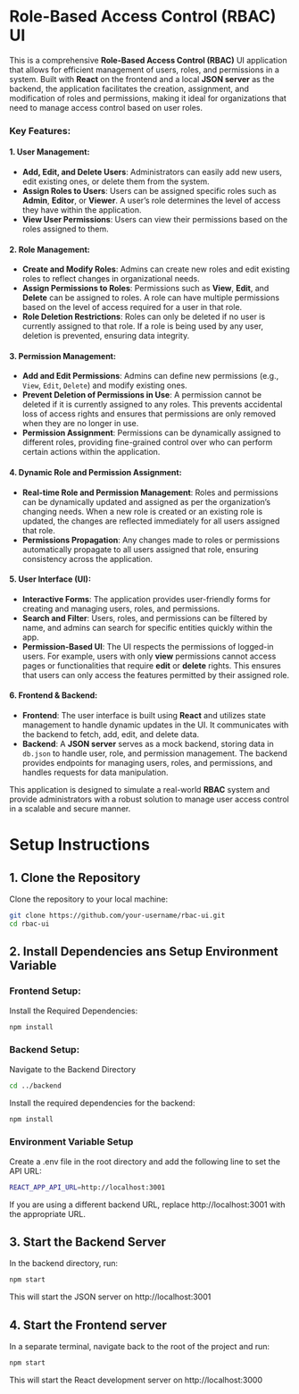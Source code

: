 # Role-Based Access Control (RBAC) UI

This is a comprehensive **Role-Based Access Control (RBAC)** UI application that allows for efficient management of users, roles, and permissions in a system. Built with **React** on the frontend and a local **JSON server** as the backend, the application facilitates the creation, assignment, and modification of roles and permissions, making it ideal for organizations that need to manage access control based on user roles.

### Key Features:

#### 1. **User Management**:
- **Add, Edit, and Delete Users**: Administrators can easily add new users, edit existing ones, or delete them from the system.
- **Assign Roles to Users**: Users can be assigned specific roles such as **Admin**, **Editor**, or **Viewer**. A user’s role determines the level of access they have within the application.
- **View User Permissions**: Users can view their permissions based on the roles assigned to them.

#### 2. **Role Management**:
- **Create and Modify Roles**: Admins can create new roles and edit existing roles to reflect changes in organizational needs.
- **Assign Permissions to Roles**: Permissions such as **View**, **Edit**, and **Delete** can be assigned to roles. A role can have multiple permissions based on the level of access required for a user in that role.
- **Role Deletion Restrictions**: Roles can only be deleted if no user is currently assigned to that role. If a role is being used by any user, deletion is prevented, ensuring data integrity.

#### 3. **Permission Management**:
- **Add and Edit Permissions**: Admins can define new permissions (e.g., `View`, `Edit`, `Delete`) and modify existing ones.
- **Prevent Deletion of Permissions in Use**: A permission cannot be deleted if it is currently assigned to any roles. This prevents accidental loss of access rights and ensures that permissions are only removed when they are no longer in use.
- **Permission Assignment**: Permissions can be dynamically assigned to different roles, providing fine-grained control over who can perform certain actions within the application.

#### 4. **Dynamic Role and Permission Assignment**:
- **Real-time Role and Permission Management**: Roles and permissions can be dynamically updated and assigned as per the organization’s changing needs. When a new role is created or an existing role is updated, the changes are reflected immediately for all users assigned that role.
- **Permissions Propagation**: Any changes made to roles or permissions automatically propagate to all users assigned that role, ensuring consistency across the application.

#### 5. **User Interface (UI)**:
- **Interactive Forms**: The application provides user-friendly forms for creating and managing users, roles, and permissions.
- **Search and Filter**: Users, roles, and permissions can be filtered by name, and admins can search for specific entities quickly within the app.
- **Permission-Based UI**: The UI respects the permissions of logged-in users. For example, users with only **view** permissions cannot access pages or functionalities that require **edit** or **delete** rights. This ensures that users can only access the features permitted by their assigned role.

#### 6. **Frontend & Backend**:
- **Frontend**: The user interface is built using **React** and utilizes state management to handle dynamic updates in the UI. It communicates with the backend to fetch, add, edit, and delete data.
- **Backend**: A **JSON server** serves as a mock backend, storing data in `db.json` to handle user, role, and permission management. The backend provides endpoints for managing users, roles, and permissions, and handles requests for data manipulation.

This application is designed to simulate a real-world **RBAC** system and provide administrators with a robust solution to manage user access control in a scalable and secure manner.



# Setup Instructions

## 1. Clone the Repository

Clone the repository to your local machine:
```bash
git clone https://github.com/your-username/rbac-ui.git
cd rbac-ui
```

## 2. Install Dependencies ans Setup Environment Variable

### Frontend Setup:
Install the Required Dependencies: 
```bash
npm install
```

### Backend Setup:
Navigate to the Backend Directory
```bash
cd ../backend
```

Install the required dependencies for the backend:
```bash
npm install
```

### Environment Variable Setup
Create a .env file in the root directory and add the following line to set the API URL:
```bash
REACT_APP_API_URL=http://localhost:3001
```
If you are using a different backend URL, replace http://localhost:3001 with the appropriate URL.

## 3. Start the Backend Server
In the backend directory, run:
```bash
npm start
```
This will start the JSON server on http://localhost:3001

## 4. Start the Frontend server
In a separate terminal, navigate back to the root of the project and run:
```bash
npm start
```
This will start the React development server on http://localhost:3000
